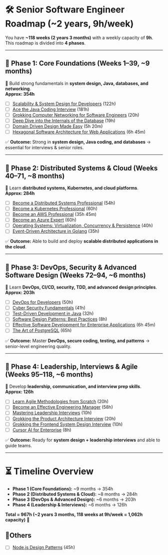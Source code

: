 # 🛠 Senior Software Engineer Roadmap (~2 years, 9h/week)

You have **~118 weeks (2 years 3 months)** with a weekly capacity of **9h**.  
This roadmap is divided into **4 phases**.

---

## 📍 Phase 1: Core Foundations (Weeks 1–39, ~9 months)
🔑 Build strong fundamentals in **system design, Java, databases, and networking**.  
**Approx: 354h**

- [ ] [Scalability & System Design for Developers](https://www.educative.io/path/scalability-system-design) (122h)  
- [ ] [Ace the Java Coding Interview](https://www.educative.io/path/ace-java-coding-interview) (181h)  
- [ ] [Grokking Computer Networking for Software Engineers](https://www.educative.io/courses/grokking-computer-networking) (20h)  
- [ ] [Deep Dive into the Internals of the Database](https://www.educative.io/courses/deep-dive-into-the-internals-of-the-database) (19h)  
- [ ] [Domain Driven Design Made Easy](https://www.educative.io/courses/domain-driven-design) (5h 20m)  
- [ ] [Hexagonal Software Architecture for Web Applications](https://www.educative.io/courses/hexagonal-architecture-web-apps) (6h 45m)  

✅ **Outcome:** Strong in **system design, Java coding, and databases** → essential for interviews & senior roles.

---

## 📍 Phase 2: Distributed Systems & Cloud (Weeks 40–71, ~8 months)
🔑 Learn **distributed systems, Kubernetes, and cloud platforms**.  
**Approx: 284h**

- [ ] [Become a Distributed Systems Professional](https://www.educative.io/path/become-a-distributed-systems-professional) (54h)  
- [ ] [Become a Kubernetes Professional](https://www.educative.io/path/become-a-kubernetes-professional) (60h)  
- [ ] [Become an AWS Professional](https://www.educative.io/path/become-an-aws-professional) (35h 45m)  
- [ ] [Become an Azure Expert](https://www.educative.io/path/become-an-azure-expert) (60h)  
- [ ] [Operating Systems: Virtualization, Concurrency & Persistence](https://www.educative.io/courses/operating-systems-virtualization-concurrency-persistence) (40h)  
- [ ] [Event-Driven Architecture in Golang](https://www.educative.io/courses/event-driven-architecture-in-golang) (35h)  

✅ **Outcome:** Able to build and deploy **scalable distributed applications in the cloud**.

---

## 📍 Phase 3: DevOps, Security & Advanced Software Design (Weeks 72–94, ~6 months)
🔑 Learn **DevOps, CI/CD, security, TDD, and advanced design principles**.  
**Approx: 203h**

- [ ] [DevOps for Developers](https://www.educative.io/path/devops-for-developers) (50h)  
- [ ] [Cyber Security Fundamentals](https://www.educative.io/path/cyber-security-fundamentals) (41h)  
- [ ] [Test-Driven Development in Java](https://www.educative.io/courses/test-driven-development-in-java) (32h)  
- [ ] [Software Design Patterns: Best Practices](https://www.educative.io/courses/software-design-patterns-best-practices) (8h)  
- [ ] [Effective Software Development for Enterprise Applications](https://www.educative.io/courses/effective-software-development-enterprise-applications) (6h 45m)  
- [ ] [The Art of PostgreSQL](https://www.educative.io/courses/the-art-of-postgresql) (65h)  

✅ **Outcome:** Master **DevOps, secure coding, testing, and patterns** → senior-level engineering quality.

---

## 📍 Phase 4: Leadership, Interviews & Agile (Weeks 95–118, ~6 months)
🔑 Develop **leadership, communication, and interview prep skills**.  
**Approx: 126h**

- [ ] [Learn Agile Methodologies from Scratch](https://www.educative.io/courses/learn-agile-methodologies-from-scratch) (20h)  
- [ ] [Become an Effective Engineering Manager](https://www.educative.io/path/become-an-effective-engineering-manager-path) (58h)  
- [ ] [Mastering Leadership Interviews](https://www.educative.io/courses/mastering-leadership-interviews) (10h)  
- [ ] [Grokking the Product Architecture Interview](https://www.educative.io/courses/grokking-the-product-architecture-interview) (20h)  
- [ ] [Grokking the Frontend System Design Interview](https://www.educative.io/courses/grokking-frontend-system-design-interview) (10h)  
- [ ] [Cursor AI for Enterprise](https://www.educative.io/courses/advanced-cursor-ai) (8h)  

✅ **Outcome:** Ready for **system design + leadership interviews** and able to guide teams.

---

# ⏳ Timeline Overview
- **Phase 1 (Core Foundations):** ~9 months → 354h  
- **Phase 2 (Distributed Systems & Cloud):** ~8 months → 284h  
- **Phase 3 (DevOps & Advanced Design):** ~6 months → 203h  
- **Phase 4 (Leadership & Interviews):** ~6 months → 126h  

**Total = 967h (~2 years 3 months, 118 weeks at 9h/week = 1,062h capacity)** 🎯



## 📍Others

- [ ] [Node.js Design Patterns](https://www.educative.io/courses/nodejs-design-patterns) (45h) 

